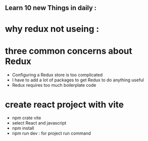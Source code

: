 ## Learn 10 new Things in daily :

 # why redux not useing : 
 # three common concerns about Redux
 - Configuring a Redux store is too complicated
 - I have to add a lot of packages to get Redux to do anything useful
 - Redux requires too much boilerplate code

# create react project with vite 
- npm crate vite
- select React and javascript
- npm install 
- npm run dev : for project run command 

# 